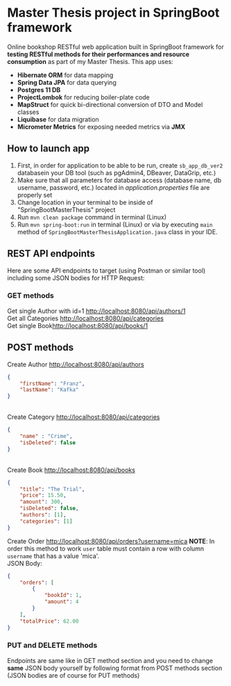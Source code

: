 # Master Thesis project in SpringBoot framework
Online bookshop RESTful web application built in SpringBoot framework for **testing RESTful methods for their performances and resource consumption** as part of my Master Thesis. This app uses:
* **Hibernate ORM** for data mapping
* **Spring Data JPA** for data querying
* **Postgres 11 DB**
* **ProjectLombok** for reducing boiler-plate code
* **MapStruct** for quick bi-directional conversion of DTO and Model classes
* **Liquibase** for data migration 
* **Micrometer Metrics** for exposing needed metrics via **JMX**


## How to launch app
1) First, in order for application to be able to be run, create `sb_app_db_ver2` databasein your DB tool (such as pgAdmin4, DBeaver, DataGrip, etc.)
2) Make sure that all parameters for database access (database name, db username, password, etc.) located in *application.properties* file are properly set
3) Change location in your terminal to be inside of "SpringBootMasterThesis" project
4) Run `mvn clean package` command in terminal (Linux)
5) Run `mvn spring-boot:run` in terminal (Linux) or via by executing `main` method of `SpringBootMasterThesisApplication.java` class in your IDE.


## REST API endpoints
Here are some API endpoints to target (using Postman or similar tool) including some JSON bodies for HTTP Request:

### GET methods
Get single Author with id=1 [http://localhost:8080/api/authors/1](http://localhost:8080/api/authors/1)<br/>
Get all Categories [http://localhost:8080/api/categories](http://localhost:8080/api/categories)<br/>
Get single Book[http://localhost:8080/api/books/1](http://localhost:8080/api/books/1)<br/>

## POST methods
Create Author [http://localhost:8080/api/authors](http://localhost:8080/api/authors)

```json
{
	"firstName": "Franz",
	"lastName": "Kafka"
}
```

<br/>Create Category [http://localhost:8080/api/categories](http://localhost:8080/api/categories)
```json
{
	"name" : "Crime",
	"isDeleted": false
}
```

<br/>Create Book [http://localhost:8080/api/books](http://localhost:8080/api/books)
```json
{
	"title": "The Trial",
	"price": 15.50,
	"amount": 300,
	"isDeleted": false,
	"authors": [1],
	"categories": [1]
}	
```

Create Order [http://localhost:8080/api/orders?username=mica](http://localhost:8080/api/orders?username=mica)
**NOTE**: In order this method to work `user` table must contain a row with column `username` that has a value 'mica'.<br/>
JSON Body:
```json
{
    "orders": [
        {
            "bookId": 1,
            "amount": 4
        }
    ],
    "totalPrice": 62.00
}
```

### PUT and DELETE methods
Endpoints are same like in GET method section and you need to change **same** JSON body yourself by following format from POST methods section (JSON bodies are of course for PUT methods)
